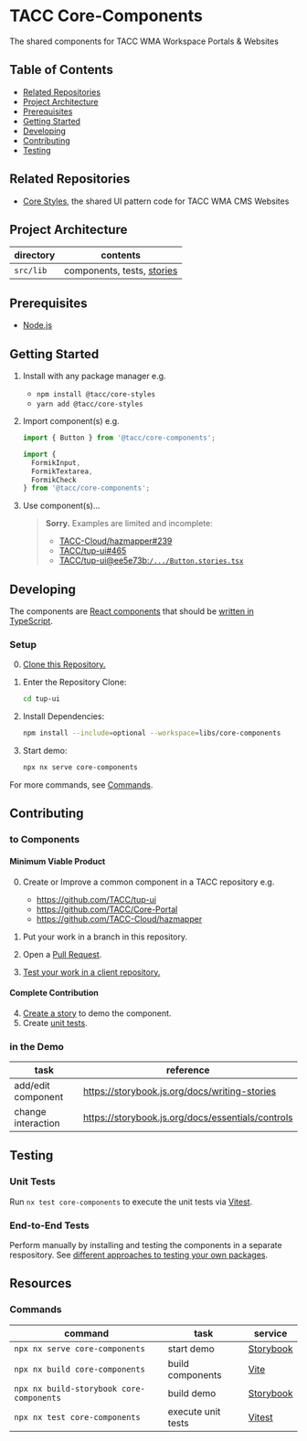 # TACC Core-Components

The shared components for TACC WMA Workspace Portals & Websites

## Table of Contents

- [Related Repositories](#related-repositories)
- [Project Architecture](#project-architecture)
- [Prerequisites](#prerequisites)
- [Getting Started](#getting-started)
- [Developing](#developing)
- [Contributing](#contributing)
- [Testing](#testing)

## Related Repositories

- [Core Styles], the shared UI pattern code for TACC WMA CMS Websites

## Project Architecture

| directory | contents                     |
| --------- | ---------------------------- |
| `src/lib` | components, tests, [stories] |

## Prerequisites

- [Node.js]

## Getting Started

1. Install with any package manager e.g.

    - `npm install @tacc/core-styles`
    - `yarn add @tacc/core-styles`

2. Import component(s) e.g.

    ```ts
    import { Button } from '@tacc/core-components';
    ```

    ```ts
    import {
      FormikInput,
      FormikTextarea,
      FormikCheck
    } from '@tacc/core-components';
    ```

3. Use component(s)…

    > **Sorry.** Examples are limited and incomplete:
    > - [TACC-Cloud/hazmapper#239](https://github.com/TACC-Cloud/hazmapper/pull/239/files)
    > - [TACC/tup-ui#465](https://github.com/TACC/tup-ui/pull/465/files)
    > - [TACC/tup-ui@ee5e73b:`/.../Button.stories.tsx`](https://github.com/TACC/tup-ui/blob/ee5e73b/libs/core-components/src/lib/Button/Button.stories.tsx#L26-L37)

## Developing

The components are [React components](https://react.dev/learn) that should be [written in TypeScript](https://react.dev/learn/typescript#typescript-with-react-components).

### Setup

0. [Clone this Repository.](https://docs.github.com/en/repositories/creating-and-managing-repositories/cloning-a-repository)
1. Enter the Repository Clone:

   ```sh
   cd tup-ui
   ```

2. Install Dependencies:

   ```sh
   npm install --include=optional --workspace=libs/core-components
   ```

3. Start demo:

   ```sh
   npx nx serve core-components
   ```

For more commands, see [Commands](#commands).

## Contributing

### to Components

#### Minimum Viable Product

0. Create or Improve a common component in a TACC repository e.g.

    - https://github.com/TACC/tup-ui
    - https://github.com/TACC/Core-Portal
    - https://github.com/TACC-Cloud/hazmapper

1. Put your work in a branch in this repository.
2. Open a [Pull Request](https://github.com/TACC/tup-ui/pulls).
3. [Test your work in a client repository.](#end-to-end-tests)

#### Complete Contribution

4. [Create a story](https://storybook.js.org/docs/writing-stories) to demo the component.
5. Create [unit tests](#unit-tests).

### in the Demo

| task               | reference                                         |
| ------------------ | ------------------------------------------------- |
| add/edit component | https://storybook.js.org/docs/writing-stories     |
| change interaction | https://storybook.js.org/docs/essentials/controls |

## Testing

### Unit Tests

Run `nx test core-components` to execute the unit tests via [Vitest](https://vitest.dev/).

### End-to-End Tests

Perform manually by installing and testing the components in a separate respository. See [different approaches to testing your own packages](https://dev.to/one-beyond/different-approaches-to-testing-your-own-packages-1kdg).

## Resources

### Commands

| command                                  | task               | service                                |
| ---------------------------------------- | ------------------ | -------------------------------------- |
| `npx nx serve core-components`           | start demo         | [Storybook](https://storybook.js.org/) |
| `npx nx build core-components`           | build components   | [Vite](https://vitejs.dev/)            |
| `npx nx build-storybook core-components` | build demo         | [Storybook](https://storybook.js.org/) |
| `npx nx test core-components`            | execute unit tests | [Vitest](https://vitest.dev/)          |

<!-- Link Aliases -->

[core styles]: https://github.com/TACC/Core-Styles
[node.js]: https://nodejs.org/
[stories]: https://storybook.js.org/docs/get-started/whats-a-story
